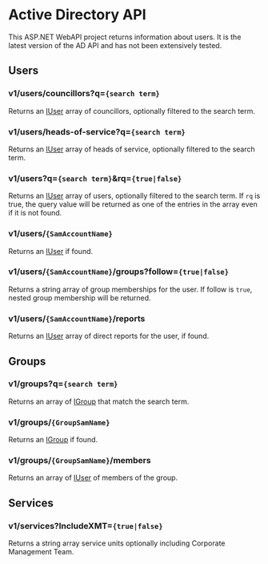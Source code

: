 Active Directory API
===================

This ASP.NET WebAPI project returns information about users. It is the latest version of the AD API and has not been extensively tested.

## Users

### v1/users/councillors?q=`{search term}`

Returns an [IUser](https://github.com/GuildfordBC/activedirectory/blob/master/Interfaces/ActiveDirectory.cs) array of councillors, optionally filtered to the search term.

### v1/users/heads-of-service?q=`{search term}`

Returns an [IUser](https://github.com/GuildfordBC/activedirectory/blob/master/Interfaces/ActiveDirectory.cs) array of heads of service, optionally filtered to the search term.

### v1/users?q=`{search term}`&rq=`{true|false}`

Returns an [IUser](https://github.com/GuildfordBC/activedirectory/blob/master/Interfaces/ActiveDirectory.cs) array of users, optionally filtered to the search term. If `rq` is true, the query value will be returned as one of the entries in the array even if it is not found.

### v1/users/`{SamAccountName}`

Returns an [IUser](https://github.com/GuildfordBC/activedirectory/blob/master/Interfaces/ActiveDirectory.cs) if found.

### v1/users/`{SamAccountName}`/groups?follow=`{true|false}`

Returns a string array of group memberships for the user. If follow is `true`, nested group membership will be returned.

### v1/users/`{SamAccountName}`/reports

Returns an [IUser](https://github.com/GuildfordBC/activedirectory/blob/master/Interfaces/ActiveDirectory.cs) array of direct reports for the user, if found.

## Groups

### v1/groups?q=`{search term}`

Returns an array of [IGroup](https://github.com/GuildfordBC/activedirectory/blob/master/Interfaces/ActiveDirectory.cs) that match the search term.

### v1/groups/`{GroupSamName}`

Returns an [IGroup](https://github.com/GuildfordBC/activedirectory/blob/master/Interfaces/ActiveDirectory.cs) if found.

### v1/groups/`{GroupSamName}`/members

Returns an array of [IUser](https://github.com/GuildfordBC/activedirectory/blob/master/Interfaces/ActiveDirectory.cs) of members of the group.

## Services

### v1/services?IncludeXMT=`{true|false}`

Returns a string array service units optionally including Corporate Management Team.
